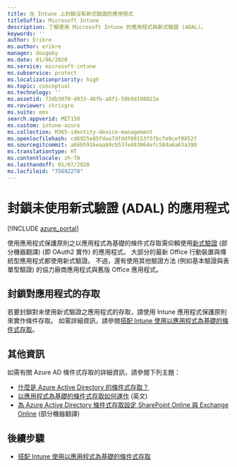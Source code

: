 ```yaml
---
title: 在 Intune 上封鎖沒有新式驗證的應用程式
titleSuffix: Microsoft Intune
description: 了解使用 Microsoft Intune 的應用程式與新式驗證 (ADAL)。
keywords: ''
author: Erikre
ms.author: erikre
manager: dougeby
ms.date: 01/06/2020
ms.service: microsoft-intune
ms.subservice: protect
ms.localizationpriority: high
ms.topic: conceptual
ms.technology: ''
ms.assetid: 73db3070-d033-40fb-a8f1-58b9d198021e
ms.reviewer: chrisgre
ms.suite: ems
search.appverid: MET150
ms.custom: intune-azure
ms.collection: M365-identity-device-management
ms.openlocfilehash: cd6925e85fdaa7dfddf69153f5fbcfe9cef0852f
ms.sourcegitcommit: a66b5916eaab9cb537e483064efc584a6a63a390
ms.translationtype: HT
ms.contentlocale: zh-TW
ms.lasthandoff: 01/07/2020
ms.locfileid: "75692278"
---
```

# <a name="block-apps-that-dont-use-modern-authentication-adal"></a>封鎖未使用新式驗證 (ADAL) 的應用程式

[!INCLUDE [azure_portal](../includes/azure_portal.md)]

使用應用程式保護原則之以應用程式為基礎的條件式存取需仰賴使用[新式驗證](https://support.office.com/article/Using-Office-365-modern-authentication-with-Office-clients-776c0036-66fd-41cb-8928-5495c0f9168a) \(部分機器翻譯\) (即 OAuth2 實作) 的應用程式。 大部分的最新 Office 行動裝置與傳統型應用程式都使用新式驗證。 不過，還有使用其他驗證方法 (例如基本驗證與表單型驗證) 的協力廠商應用程式與舊版 Office 應用程式。

## <a name="block-access-to-apps"></a>封鎖對應用程式的存取

若要封鎖對未使用新式驗證之應用程式的存取，請使用 Intune 應用程式保護原則來實作條件存取。 如需詳細資訊，請參閱[搭配 Intune 使用以應用程式為基礎的條件式存取](app-based-conditional-access-intune.md)。

## <a name="additional-information"></a>其他資訊

如需有關 Azure AD 條件式存取的詳細資訊，請參閱下列主題：
- [什麼是 Azure Active Directory 的條件式存取？](https://docs.microsoft.com/azure/active-directory/conditional-access/overview)
- [以應用程式為基礎的條件式存取如何運作](app-based-conditional-access-intune.md#how-app-based-conditional-access-works) \(英文\)
- [為 Azure Active Directory 條件式存取設定 SharePoint Online 與 Exchange Online](https://docs.microsoft.com/azure/active-directory/conditional-access/conditional-access-for-exo-and-spo) \(部分機器翻譯\)

## <a name="next-steps"></a>後續步驟

- [搭配 Intune 使用以應用程式為基礎的條件式存取](app-based-conditional-access-intune.md)
